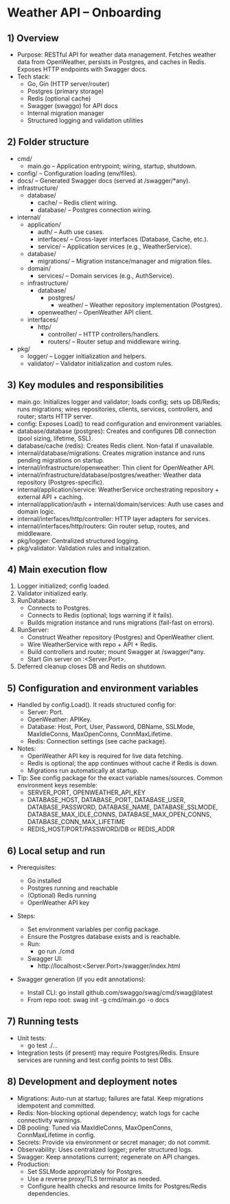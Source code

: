 # Weather API – Onboarding

## 1) Overview
- Purpose: RESTful API for weather data management. Fetches weather data from OpenWeather, persists in Postgres, and caches in Redis. Exposes HTTP endpoints with Swagger docs.
- Tech stack:
  - Go, Gin (HTTP server/router)
  - Postgres (primary storage)
  - Redis (optional cache)
  - Swagger (swaggo) for API docs
  - Internal migration manager
  - Structured logging and validation utilities

## 2) Folder structure
- cmd/
  - main.go – Application entrypoint; wiring, startup, shutdown.
- config/ – Configuration loading (env/files).
- docs/ – Generated Swagger docs (served at /swagger/*any).
- infrastructure/
  - database/
    - cache/ – Redis client wiring.
    - database/ – Postgres connection wiring.
- internal/
  - application/
    - auth/ – Auth use cases.
    - interfaces/ – Cross-layer interfaces (Database, Cache, etc.).
    - service/ – Application services (e.g., WeatherService).
  - database/
    - migrations/ – Migration instance/manager and migration files.
  - domain/
    - services/ – Domain services (e.g., AuthService).
  - infrastructure/
    - database/
      - postgres/
        - weather/ – Weather repository implementation (Postgres).
    - openweather/ – OpenWeather API client.
  - interfaces/
    - http/
      - controller/ – HTTP controllers/handlers.
      - routers/ – Router setup and middleware wiring.
- pkg/
  - logger/ – Logger initialization and helpers.
  - validator/ – Validator initialization and custom rules.

## 3) Key modules and responsibilities
- main.go: Initializes logger and validator; loads config; sets up DB/Redis; runs migrations; wires repositories, clients, services, controllers, and router; starts HTTP server.
- config: Exposes Load() to read configuration and environment variables.
- database/database (postgres): Creates and configures DB connection (pool sizing, lifetime, SSL).
- database/cache (redis): Creates Redis client. Non-fatal if unavailable.
- internal/database/migrations: Creates migration instance and runs pending migrations on startup.
- internal/infrastructure/openweather: Thin client for OpenWeather API.
- internal/infrastructure/database/postgres/weather: Weather data repository (Postgres-specific).
- internal/application/service: WeatherService orchestrating repository + external API + caching.
- internal/application/auth + internal/domain/services: Auth use cases and domain logic.
- internal/interfaces/http/controller: HTTP layer adapters for services.
- internal/interfaces/http/routers: Gin router setup, routes, and middleware.
- pkg/logger: Centralized structured logging.
- pkg/validator: Validation rules and initialization.

## 4) Main execution flow
1. Logger initialized; config loaded.
2. Validator initialized early.
3. RunDatabase:
   - Connects to Postgres.
   - Connects to Redis (optional; logs warning if it fails).
   - Builds migration instance and runs migrations (fail-fast on errors).
4. RunServer:
   - Construct Weather repository (Postgres) and OpenWeather client.
   - Wire WeatherService with repo + API + Redis.
   - Build controllers and router; mount Swagger at /swagger/*any.
   - Start Gin server on :<Server.Port>.
5. Deferred cleanup closes DB and Redis on shutdown.

## 5) Configuration and environment variables
- Handled by config.Load(). It reads structured config for:
  - Server: Port.
  - OpenWeather: APIKey.
  - Database: Host, Port, User, Password, DBName, SSLMode, MaxIdleConns, MaxOpenConns, ConnMaxLifetime.
  - Redis: Connection settings (see cache package).
- Notes:
  - OpenWeather API key is required for live data fetching.
  - Redis is optional; the app continues without cache if Redis is down.
  - Migrations run automatically at startup.
- Tip: See config package for the exact variable names/sources. Common environment keys resemble:
  - SERVER_PORT, OPENWEATHER_API_KEY
  - DATABASE_HOST, DATABASE_PORT, DATABASE_USER, DATABASE_PASSWORD, DATABASE_NAME, DATABASE_SSLMODE, DATABASE_MAX_IDLE_CONNS, DATABASE_MAX_OPEN_CONNS, DATABASE_CONN_MAX_LIFETIME
  - REDIS_HOST/PORT/PASSWORD/DB or REDIS_ADDR

## 6) Local setup and run
- Prerequisites:
  - Go installed
  - Postgres running and reachable
  - (Optional) Redis running
  - OpenWeather API key
- Steps:
  - Set environment variables per config package.
  - Ensure the Postgres database exists and is reachable.
  - Run:
    - go run ./cmd
  - Swagger UI:
    - http://localhost:<Server.Port>/swagger/index.html

- Swagger generation (if you edit annotations):
  - Install CLI: go install github.com/swaggo/swag/cmd/swag@latest
  - From repo root: swag init -g cmd/main.go -o docs

## 7) Running tests
- Unit tests:
  - go test ./...
- Integration tests (if present) may require Postgres/Redis. Ensure services are running and test config points to test DBs.

## 8) Development and deployment notes
- Migrations: Auto-run at startup; failures are fatal. Keep migrations idempotent and committed.
- Redis: Non-blocking optional dependency; watch logs for cache connectivity warnings.
- DB pooling: Tuned via MaxIdleConns, MaxOpenConns, ConnMaxLifetime in config.
- Secrets: Provide via environment or secret manager; do not commit.
- Observability: Uses centralized logger; prefer structured logs.
- Swagger: Keep annotations current; regenerate on API changes.
- Production:
  - Set SSLMode appropriately for Postgres.
  - Use a reverse proxy/TLS terminator as needed.
  - Configure health checks and resource limits for Postgres/Redis dependencies.
